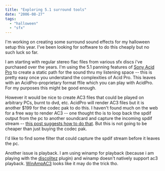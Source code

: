 ```yaml
---
title: "Exploring 5.1 surround tools"
date: "2006-08-27"
tags: 
  - "halloween"
  - "sfx"
---
```


I'm working on creating some surround sound effects for my halloween setup this year. I've been looking for software to do this cheaply but no such luck so far.

I am starting with regular stereo flac files from various sfx discs i've purchased over the years. I'm using the 5.1 panning features of [Sony Acid Pro](http://www.sonymediasoftware.com/Products/ShowProduct.asp?PID=1005&KeyCode=7777-4701) to create a static path for the sound thru my listening space -- this is pretty easy once you understand the complexities of Acid Pro. This leaves with an AcidPro-proprietary format ffile which you can play with AcidPro. For my purposes this might be good enough.

However it would be nice to create AC3 files that could be played on arbitrary PCs, burnt to dvd, etc. AcidPro will render AC3 files but it is another $199 for the codec pak to do this. I haven't found much on the web for a free way to render AC3 -- one thought tho is to loop back the spdif output from the pc to another soundcard and capture the incoming spdif stream -- [this post suggests how to do that](http://forum.doom9.org/showthread.php?s=&postid=338286). But this is not going to be cheaper than just buying the codec pak.

I'd like to find some filter that could capture the spdif stream before it leaves the pc.

Another issue is playback. I am using winamp for playback (because i am playing with the [discolitez](http://discolitez.com/) plugin) and winamp doesn't natively support ac3 playback. [WinAmpAC3](http://www.free-codecs.com/download/WinampAC3.htm) looks like it may do the trick tho.
